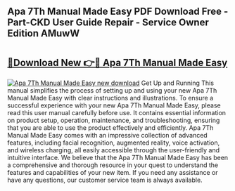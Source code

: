 ## Apa 7Th Manual Made Easy PDF Download Free - Part-CKD User Guide Repair - Service Owner Edition AMuwW

# <h2><a href="http://bc23247.oget.top/?id=Apa+7Th+Manual+Made+Easy">🔗Download New 👉🔴 Apa 7Th Manual Made Easy</a></h2>

[![Apa 7Th Manual Made Easy new download](https://i.imgur.com/5g1atiW.png)](http://bc23247.oget.top/?id=Apa+7Th+Manual+Made+Easy)
Get Up and Running This manual simplifies the process of setting up and using your new Apa 7Th Manual Made Easy with clear instructions and illustrations. To ensure a successful experience with your new Apa 7Th Manual Made Easy, please read this user manual carefully before use. It contains essential information on product setup, operation, maintenance, and troubleshooting, ensuring that you are able to use the product effectively and efficiently. Apa 7Th Manual Made Easy comes with an impressive collection of advanced features, including facial recognition, augmented reality, voice activation, and wireless charging, all easily accessible through the user-friendly and intuitive interface. We believe that the Apa 7Th Manual Made Easy has been a comprehensive and thorough resource in your quest to understand the features and capabilities of your new item. If you need any assistance or have any questions, our customer service team is always available.
